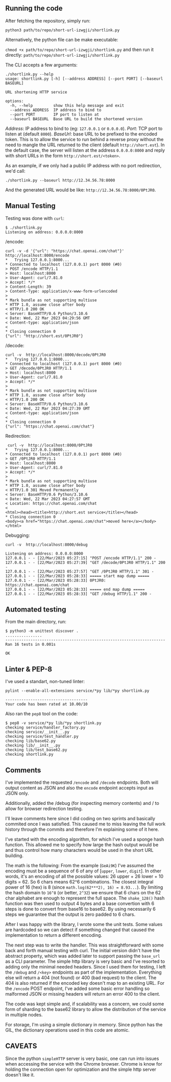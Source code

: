 ## Running the code
After fetching the repository, simply run:

`python3 path/to/repo/short-url-izwgji/shortlink.py`

Alternatively, the python file can be make executable:

`chmod +x path/to/repo/short-url-izwgji/shortlink.py`
and then run it directly:
`path/to/repo/short-url-izwgji/shortlink.py`

The CLI accepts a few arguments:
```
./shortlink.py --help
usage: shortlink.py [-h] [--address ADDRESS] [--port PORT] [--baseurl BASEURL]

URL shortening HTTP service

options:
  -h, --help         show this help message and exit
  --address ADDRESS  IP address to bind to
  --port PORT        IP port to listen at
  --baseurl BASEURL  Base URL to build the shortened version
  ```

*Address*: IP address to bind to (eg: `127.0.0.1` or `0.0.0.0`).
*Port*: TCP port to listen at (default `8000`).
*BaseUrl*: base URL to be prefixed to the encoded token. This is to allow the service to run behind a reverse proxy without the need to mangle the URL returned to the client (default `http://short.est`).
In the default case, the server will listen at the address `0.0.0.0:8000` and reply with short URLs in the form `http://short.est/<token>`.

As an example, if we only had a public IP address with no port redirection, we'd call:
```
./shortlink.py --baseurl http://12.34.56.78:8000
```
And the generated URL would be like: `http://12.34.56.78:8000/0PtJR0`.

## Manual Testing
Testing was done with `curl`:

```
$ ./shortlink.py
Listening on address: 0.0.0.0:8000
```
/encode:
```
curl -v -d '{"url": "https://chat.openai.com/chat"}' http://localhost:8000/encode
*   Trying 127.0.0.1:8000...
* Connected to localhost (127.0.0.1) port 8000 (#0)
> POST /encode HTTP/1.1
> Host: localhost:8000
> User-Agent: curl/7.81.0
> Accept: */*
> Content-Length: 39
> Content-Type: application/x-www-form-urlencoded
>
* Mark bundle as not supporting multiuse
* HTTP 1.0, assume close after body
< HTTP/1.0 200 OK
< Server: BaseHTTP/0.6 Python/3.10.6
< Date: Wed, 22 Mar 2023 04:29:56 GMT
< Content-type: application/json
<
* Closing connection 0
{"url": "http://short.est/0PtJR0"}
```
/decode:
```
curl -v  http://localhost:8000/decode/0PtJR0
*   Trying 127.0.0.1:8000...
* Connected to localhost (127.0.0.1) port 8000 (#0)
> GET /decode/0PtJR0 HTTP/1.1
> Host: localhost:8000
> User-Agent: curl/7.81.0
> Accept: */*
>
* Mark bundle as not supporting multiuse
* HTTP 1.0, assume close after body
< HTTP/1.0 200 OK
< Server: BaseHTTP/0.6 Python/3.10.6
< Date: Wed, 22 Mar 2023 04:27:39 GMT
< Content-type: application/json
<
* Closing connection 0
{"url": "https://chat.openai.com/chat"}
```
Redirection:
```
 curl -v  http://localhost:8000/0PtJR0
*   Trying 127.0.0.1:8000...
* Connected to localhost (127.0.0.1) port 8000 (#0)
> GET /0PtJR0 HTTP/1.1
> Host: localhost:8000
> User-Agent: curl/7.81.0
> Accept: */*
>
* Mark bundle as not supporting multiuse
* HTTP 1.0, assume close after body
< HTTP/1.0 301 Moved Permanently
< Server: BaseHTTP/0.6 Python/3.10.6
< Date: Wed, 22 Mar 2023 04:27:57 GMT
< Location: https://chat.openai.com/chat
<
<html><head><title>http://short.est service</title></head>
* Closing connection 0
<body><a href="https://chat.openai.com/chat">moved here</a></body></html>
```
Debugging:
```
curl -v  http://localhost:8000/debug
```
```
Listening on address: 0.0.0.0:8000
127.0.0.1 - - [22/Mar/2023 05:27:15] "POST /encode HTTP/1.1" 200 -
127.0.0.1 - - [22/Mar/2023 05:27:39] "GET /decode/0PtJR0 HTTP/1.1" 200 -
127.0.0.1 - - [22/Mar/2023 05:27:57] "GET /0PtJR0 HTTP/1.1" 301 -
127.0.0.1 - - [22/Mar/2023 05:28:33] ===== start map dump =====
127.0.0.1 - - [22/Mar/2023 05:28:33] 0PtJR0: https://chat.openai.com/chat
127.0.0.1 - - [22/Mar/2023 05:28:33] ===== end map dump =====
127.0.0.1 - - [22/Mar/2023 05:28:33] "GET /debug HTTP/1.1" 200 -
```

## Automated testing
From the main directory, run:

```
$ python3 -m unittest discover .
................
----------------------------------------------------------------------
Ran 16 tests in 0.001s

OK
```

## Linter & PEP-8
I've used a standart, non-tuned linter:

```
pylint --enable-all-extensions service/*py lib/*py shortlink.py

------------------------------------
Your code has been rated at 10.00/10

```

Also ran the `pep8` tool on the code:
```
$ pep8 -v service/*py lib/*py shortlink.py
checking service/handler_factory.py
checking service/__init__.py
checking service/test_handler.py
checking lib/base62.py
checking lib/__init__.py
checking lib/test_base62.py
checking shortlink.py
```

## Comments

I've implemented the requested `/encode` and `/decode` endpoints. Both will output content as JSON and also the `encode` endpoint accepts input as JSON only.

Additionally, added the /debug (for inspecting memory contents) and /<key> to allow for browser redirection testing.

I'll leave comments here since I did coding on two sprints and basically commited once I was satisfied. This caused me to miss leaving the full work history  through the commits and therefore I'm explaining some of it here.

I've started with the encoding algorithm, for which I've used a sponge hash function. This allowed me to specify how large the hash output would be and thus control how many characters would be used in the short URL building.

The math is the following:
From the example (`GeAi9K`) I've assumed the encoding must be a sequence of 6 of  any of [`upper`, `lower`, `digit`]. In other words, it's an encoding of all the possible values: 26 upper + 26 lower + 10 digits = 62. So 6 chars means 62^6 combinations. The closest integral power of 16 (hex) is 8 (since `math.log(62***2), 16) = 8.93...`). By limiting the hash domain to `16^8` (or better, `2^32`) we ensure that 6 chars on the 62 char alphabet are enough to represent the full space.
The `shake_128()` hash function was then used to output 4 bytes and a base convertion with 6 steps is done to convert from base16 to base62. By using necessarily 6 steps we guarantee that the output is zero padded to 6 chars.

After I was happy with the library, I wrote some the unit tests. Some values are hardcoded so we can detect if something changed that caused the implementation to return a different encoding.

The next step was to write the handler. This was straightforward with some back and forth manual testing with curl. The initial version didn't have the abstract property, which was added later to support passing the `base_url` as a CLI parameter. The simple http library is very basic and I've resorted to adding only the minimal needed headers. Since I used them for testing, I left the `/debug` and `/<key>` endpoints as part of the implementation. Everything else will return a 404 (not found) or 400 (bad request) to the client. The 404 is also returned if the encoded key doesn't map to an existing URL.
For the `/encode` POST endpoint, I've added some basic error handling so malformed JSON or missing headers will return an error 400 to the client.

The code was kept simple and, if scalability was a concern, we could some form of sharding to the base62 library to allow the distribution of the service in multiple nodes.

For storage, I'm using a simple dictionary in memory. Since python has the GIL, the dictionary operations used in this code are atomic.

## CAVEATS

Since the python `simpleHTTP` server is very basic, one can run into issues when accessing the service with the Chrome browser. Chrome is know for holding the connection open for optimization and the simple http server doesn't like it.
